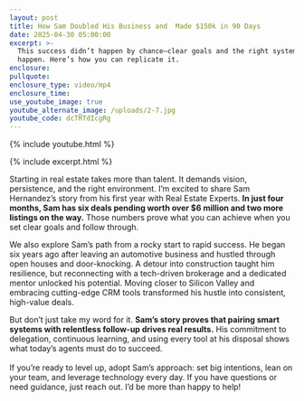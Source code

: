 ```yaml
---
layout: post
title: How Sam Doubled His Business and  Made $150k in 90 Days
date: 2025-04-30 05:00:00
excerpt: >-
  This success didn’t happen by chance—clear goals and the right systems made it
  happen. Here’s how you can replicate it.
enclosure:
pullquote:
enclosure_type: video/mp4
enclosure_time:
use_youtube_image: true
youtube_alternate_image: /uploads/2-7.jpg
youtube_code: dcTRTdIcgRg
---
```

{% include youtube.html %}

{% include excerpt.html %}

Starting in real estate takes more than talent. It demands vision, persistence, and the right environment. I’m excited to share Sam Hernandez’s story from his first year with Real Estate Experts. **In just four months, Sam has six deals pending worth over $6 million and two more listings on the way.** Those numbers prove what you can achieve when you set clear goals and follow through.

We also explore Sam’s path from a rocky start to rapid success. He began six years ago after leaving an automotive business and hustled through open houses and door-knocking. A detour into construction taught him resilience, but reconnecting with a tech-driven brokerage and a dedicated mentor unlocked his potential. Moving closer to Silicon Valley and embracing cutting-edge CRM tools transformed his hustle into consistent, high-value deals.

But don’t just take my word for it. **Sam’s story proves that pairing smart systems with relentless follow-up drives real results.** His commitment to delegation, continuous learning, and using every tool at his disposal shows what today’s agents must do to succeed.<br><br>If you’re ready to level up, adopt Sam’s approach: set big intentions, lean on your team, and leverage technology every day. If you have questions or need guidance, just reach out.  I’d be more than happy to help!